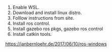 1. Enable WSL.
2. Download and install linux distro.
3. Folllow instructions from site.
4. Install ros control.
5. Install gazebo ros pkgs, gazebo ros control
6. Install catkin tools.

https://janbernloehr.de/2017/06/10/ros-windows
